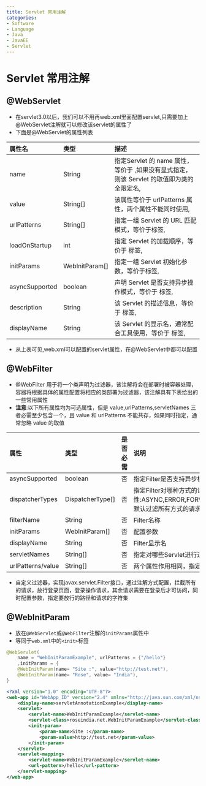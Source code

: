 ```yaml
---
title: Servlet 常用注解
categories:
- Software
- Language
- Java
- JavaEE
- Servlet
---
```

# Servlet 常用注解

## @WebServlet

-  在servlet3.0以后，我们可以不用再web.xml里面配置servlet,只需要加上@WebServlet注解就可以修改该servlet的属性了
-  下面是@WebServlet的属性列表

| 属性名         | **类型**       | **描述**                                                     |
| :------------- | :------------- | :----------------------------------------------------------- |
| name           | String         | 指定Servlet 的 name 属性，等价于 <servlet-name>,如果没有显式指定，则该 Servlet 的取值即为类的全限定名, |
| value          | String[]       | 该属性等价于 urlPatterns 属性，两个属性不能同时使用,          |
| urlPatterns    | String[]       | 指定一组 Servlet 的 URL 匹配模式，等价于<url-pattern>标签,    |
| loadOnStartup  | int            | 指定 Servlet 的加载顺序，等价于 <load-on-startup>标签,        |
| initParams     | WebInitParam[] | 指定一组 Servlet 初始化参数，等价于<init-param>标签,          |
| asyncSupported | boolean        | 声明 Servlet 是否支持异步操作模式，等价于<async-supported> 标签, |
| description    | String         | 该 Servlet 的描述信息，等价于 <description>标签,              |
| displayName    | String         | 该 Servlet 的显示名，通常配合工具使用，等价于 <display-name>标签, |

- 从上表可见,web.xml可以配置的servlet属性，在@WebServlet中都可以配置

## @WebFilter

- @WebFilter 用于将一个类声明为过滤器，该注解将会在部署时被容器处理，容器将根据具体的属性配置将相应的类部署为过滤器，该注解具有下表给出的一些常用属性
- **注意**:以下所有属性均为可选属性，但是 value,urlPatterns,servletNames 三者必需至少包含一个，且 value 和 urlPatterns 不能共存，如果同时指定，通常忽略 value 的取值

| 属性              | 类型             | 是否必需 | 说明                                                         |
| :---------------- | :--------------- | :------- | :----------------------------------------------------------- |
| asyncSupported    | boolean          | 否       | 指定Filter是否支持异步模式                                   |
| dispatcherTypes   | DispatcherType[] | 否       | 指定Filter对哪种方式的请求进行过滤，支持的属性:ASYNC,ERROR,FORWARD,INCLUDE,REQUEST;默认过滤所有方式的请求 |
| filterName        | String           | 否       | Filter名称                                                   |
| initParams        | WebInitParam[]   | 否       | 配置参数                                                     |
| displayName       | String           | 否       | Filter显示名                                                 |
| servletNames      | String[]         | 否       | 指定对哪些Servlet进行过滤                                    |
| urlPatterns/value | String[]         | 否       | 两个属性作用相同，指定拦截的路径                             |

- 自定义过滤器，实现javax.servlet.Filter接口，通过注解方式配置，拦截所有的请求，放行登录页面，登录操作请求，其余请求需要在登录后才可访问，同时配置参数，指定要放行的路径和请求的字符集

## @WebInitParam

- 放在`@WebServlet`或`@WebFilter`注解的`initParams`属性中
- 等同于`web.xml`中的`<init>`标签

```java
@WebServlet(
	name = "WebInitParamExample", urlPatterns = {"/hello"}
	,initParams = {
	@WebInitParam(name= "Site :", value="http://test.net"),
	@WebInitParam(name= "Rose", value= "India"),
}
```

```xml
<?xml version="1.0" encoding="UTF-8"?>
<web-app id="WebApp_ID" version="2.4" xmlns="http://java.sun.com/xml/ns/j2ee" xmlns:xsi="http://www.w3.org/2001/XMLSchema-instance" xsi:schemaLocation="http://java.sun.com/xml/ns/j2ee http://java.sun.com/xml/ns/j2ee/web-app_2_4.xsd">
	<display-name>servletAnnotationExample</display-name>
	<servlet>
		<servlet-name>WebInitParamExample</servlet-name>
		<servlet-class>roseindia.net.WebInitParamExample</servlet-class>
		<init-param>
			<param-name>Site :</param-name>
			<param-value>http://test.net</param-value>
		</init-param>
	</servlet>
	<servlet-mapping>
		<servlet-name>WebInitParamExample</servlet-name>
		<url-pattern>/hello</url-pattern>
	</servlet-mapping>
</web-app>
```

